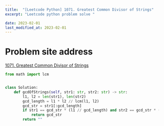 ```yaml
---
title:  "[Leetcode Python] 1071. Greatest Common Divisor of Strings"
excerpt: "Leetcode python problem solve "

date: 2023-02-01
last_modified_at: 2023-02-01
---
```


# Problem site address
<a href="https://leetcode.com/problems/greatest-common-divisor-of-strings/description/" target="_blank">1071. Greatest Common Divisor of Strings</a>

```python
from math import lcm


class Solution:
    def gcdOfStrings(self, str1: str, str2: str) -> str:
        l1, l2 = len(str1), len(str2)
        gcd_length = l1 * l2 // lcm(l1, l2)
        gcd_str = str1[:gcd_length]
        if str1 == gcd_str * (l1 // gcd_length) and str2 == gcd_str * (l2 // gcd_length):
            return gcd_str
        return ""
```

